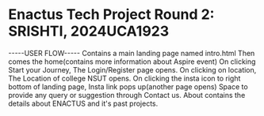 # Enactus Tech Project Round 2: SRISHTI, 2024UCA1923
-----USER FLOW-----
Contains a main landing page named intro.html
Then comes the home(contains more information about Aspire event)
On clicking Start your Journey, The Login/Register page opens.
On clicking on location, The Location of college NSUT opens.
On clicking the insta icon to right bottom of landing page, Insta link pops up(another page opens)
Space to provide any query or suggestion through Contact us.
About contains the details about ENACTUS and it's past projects.
